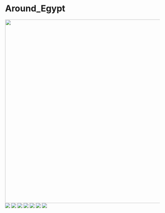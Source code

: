# Around_Egypt


<img src="https://user-images.githubusercontent.com/101335124/187447523-15af17b3-c8ce-46a4-8df5-0b460b494e24.jpeg" width=600px% height=600px%>
<img src="https://user-images.githubusercontent.com/101335124/187447841-c5d993a7-7d69-4eef-be93-5844ea969ee4.jpg" >
<img src="https://user-images.githubusercontent.com/101335124/187447873-6c83f5cb-8e62-47ee-8a96-ef34acca7b11.jpg" >
<img src="https://user-images.githubusercontent.com/101335124/187447864-6076c03b-ee4a-494a-a6bf-b3f4547f51d8.jpg" >
<img src="https://user-images.githubusercontent.com/101335124/187447856-f4ef7368-9365-4a5a-8ae0-1f356a5e968c.jpg" >

<img src="https://user-images.githubusercontent.com/101335124/187450225-3aa1e094-9546-4bdc-86b2-3896e722ff11.jpg" >


<img src="https://user-images.githubusercontent.com/101335124/187447856-f4ef7368-9365-4a5a-8ae0-1f356a5e968c.jpg" >

<img src="https://user-images.githubusercontent.com/101335124/187450225-3aa1e094-9546-4bdc-86b2-3896e722ff11.jpg" >







